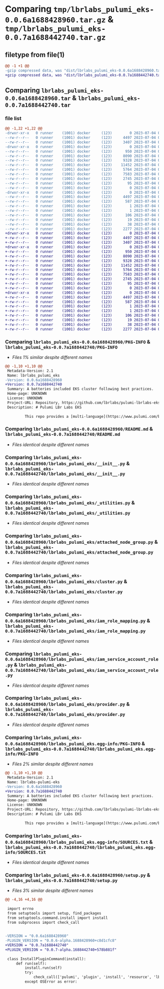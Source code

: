 # Comparing `tmp/lbrlabs_pulumi_eks-0.0.6a1688428960.tar.gz` & `tmp/lbrlabs_pulumi_eks-0.0.7a1688442740.tar.gz`

## filetype from file(1)

```diff
@@ -1 +1 @@
-gzip compressed data, was "dist/lbrlabs_pulumi_eks-0.0.6a1688428960.tar", last modified: Tue Jul  4 00:09:54 2023, max compression
+gzip compressed data, was "dist/lbrlabs_pulumi_eks-0.0.7a1688442740.tar", last modified: Tue Jul  4 03:59:16 2023, max compression
```

## Comparing `lbrlabs_pulumi_eks-0.0.6a1688428960.tar` & `lbrlabs_pulumi_eks-0.0.7a1688442740.tar`

### file list

```diff
@@ -1,22 +1,22 @@
-drwxr-xr-x   0 runner    (1001) docker     (123)        0 2023-07-04 00:09:54.000000 lbrlabs_pulumi_eks-0.0.6a1688428960/
--rw-r--r--   0 runner    (1001) docker     (123)     4497 2023-07-04 00:09:54.000000 lbrlabs_pulumi_eks-0.0.6a1688428960/PKG-INFO
--rw-r--r--   0 runner    (1001) docker     (123)     3407 2023-07-04 00:09:53.000000 lbrlabs_pulumi_eks-0.0.6a1688428960/README.md
-drwxr-xr-x   0 runner    (1001) docker     (123)        0 2023-07-04 00:09:54.000000 lbrlabs_pulumi_eks-0.0.6a1688428960/lbrlabs_pulumi_eks/
--rw-r--r--   0 runner    (1001) docker     (123)      950 2023-07-04 00:09:53.000000 lbrlabs_pulumi_eks-0.0.6a1688428960/lbrlabs_pulumi_eks/__init__.py
--rw-r--r--   0 runner    (1001) docker     (123)     8090 2023-07-04 00:09:53.000000 lbrlabs_pulumi_eks-0.0.6a1688428960/lbrlabs_pulumi_eks/_utilities.py
--rw-r--r--   0 runner    (1001) docker     (123)     9328 2023-07-04 00:09:53.000000 lbrlabs_pulumi_eks-0.0.6a1688428960/lbrlabs_pulumi_eks/attached_node_group.py
--rw-r--r--   0 runner    (1001) docker     (123)    11452 2023-07-04 00:09:53.000000 lbrlabs_pulumi_eks-0.0.6a1688428960/lbrlabs_pulumi_eks/cluster.py
--rw-r--r--   0 runner    (1001) docker     (123)     5764 2023-07-04 00:09:53.000000 lbrlabs_pulumi_eks-0.0.6a1688428960/lbrlabs_pulumi_eks/iam_role_mapping.py
--rw-r--r--   0 runner    (1001) docker     (123)     7583 2023-07-04 00:09:53.000000 lbrlabs_pulumi_eks-0.0.6a1688428960/lbrlabs_pulumi_eks/iam_service_account_role.py
--rw-r--r--   0 runner    (1001) docker     (123)     2745 2023-07-04 00:09:53.000000 lbrlabs_pulumi_eks-0.0.6a1688428960/lbrlabs_pulumi_eks/provider.py
--rw-r--r--   0 runner    (1001) docker     (123)       95 2023-07-04 00:09:53.000000 lbrlabs_pulumi_eks-0.0.6a1688428960/lbrlabs_pulumi_eks/pulumi-plugin.json
--rw-r--r--   0 runner    (1001) docker     (123)        0 2023-07-04 00:09:53.000000 lbrlabs_pulumi_eks-0.0.6a1688428960/lbrlabs_pulumi_eks/py.typed
-drwxr-xr-x   0 runner    (1001) docker     (123)        0 2023-07-04 00:09:54.000000 lbrlabs_pulumi_eks-0.0.6a1688428960/lbrlabs_pulumi_eks.egg-info/
--rw-r--r--   0 runner    (1001) docker     (123)     4497 2023-07-04 00:09:54.000000 lbrlabs_pulumi_eks-0.0.6a1688428960/lbrlabs_pulumi_eks.egg-info/PKG-INFO
--rw-r--r--   0 runner    (1001) docker     (123)      587 2023-07-04 00:09:54.000000 lbrlabs_pulumi_eks-0.0.6a1688428960/lbrlabs_pulumi_eks.egg-info/SOURCES.txt
--rw-r--r--   0 runner    (1001) docker     (123)        1 2023-07-04 00:09:54.000000 lbrlabs_pulumi_eks-0.0.6a1688428960/lbrlabs_pulumi_eks.egg-info/dependency_links.txt
--rw-r--r--   0 runner    (1001) docker     (123)        1 2023-07-04 00:09:54.000000 lbrlabs_pulumi_eks-0.0.6a1688428960/lbrlabs_pulumi_eks.egg-info/not-zip-safe
--rw-r--r--   0 runner    (1001) docker     (123)      106 2023-07-04 00:09:54.000000 lbrlabs_pulumi_eks-0.0.6a1688428960/lbrlabs_pulumi_eks.egg-info/requires.txt
--rw-r--r--   0 runner    (1001) docker     (123)       19 2023-07-04 00:09:54.000000 lbrlabs_pulumi_eks-0.0.6a1688428960/lbrlabs_pulumi_eks.egg-info/top_level.txt
--rw-r--r--   0 runner    (1001) docker     (123)       38 2023-07-04 00:09:54.000000 lbrlabs_pulumi_eks-0.0.6a1688428960/setup.cfg
--rw-r--r--   0 runner    (1001) docker     (123)     2277 2023-07-04 00:09:53.000000 lbrlabs_pulumi_eks-0.0.6a1688428960/setup.py
+drwxr-xr-x   0 runner    (1001) docker     (123)        0 2023-07-04 03:59:16.000000 lbrlabs_pulumi_eks-0.0.7a1688442740/
+-rw-r--r--   0 runner    (1001) docker     (123)     4497 2023-07-04 03:59:16.000000 lbrlabs_pulumi_eks-0.0.7a1688442740/PKG-INFO
+-rw-r--r--   0 runner    (1001) docker     (123)     3407 2023-07-04 03:59:15.000000 lbrlabs_pulumi_eks-0.0.7a1688442740/README.md
+drwxr-xr-x   0 runner    (1001) docker     (123)        0 2023-07-04 03:59:16.000000 lbrlabs_pulumi_eks-0.0.7a1688442740/lbrlabs_pulumi_eks/
+-rw-r--r--   0 runner    (1001) docker     (123)      950 2023-07-04 03:59:15.000000 lbrlabs_pulumi_eks-0.0.7a1688442740/lbrlabs_pulumi_eks/__init__.py
+-rw-r--r--   0 runner    (1001) docker     (123)     8090 2023-07-04 03:59:15.000000 lbrlabs_pulumi_eks-0.0.7a1688442740/lbrlabs_pulumi_eks/_utilities.py
+-rw-r--r--   0 runner    (1001) docker     (123)     9328 2023-07-04 03:59:15.000000 lbrlabs_pulumi_eks-0.0.7a1688442740/lbrlabs_pulumi_eks/attached_node_group.py
+-rw-r--r--   0 runner    (1001) docker     (123)    11452 2023-07-04 03:59:15.000000 lbrlabs_pulumi_eks-0.0.7a1688442740/lbrlabs_pulumi_eks/cluster.py
+-rw-r--r--   0 runner    (1001) docker     (123)     5764 2023-07-04 03:59:15.000000 lbrlabs_pulumi_eks-0.0.7a1688442740/lbrlabs_pulumi_eks/iam_role_mapping.py
+-rw-r--r--   0 runner    (1001) docker     (123)     7583 2023-07-04 03:59:15.000000 lbrlabs_pulumi_eks-0.0.7a1688442740/lbrlabs_pulumi_eks/iam_service_account_role.py
+-rw-r--r--   0 runner    (1001) docker     (123)     2745 2023-07-04 03:59:15.000000 lbrlabs_pulumi_eks-0.0.7a1688442740/lbrlabs_pulumi_eks/provider.py
+-rw-r--r--   0 runner    (1001) docker     (123)       95 2023-07-04 03:59:15.000000 lbrlabs_pulumi_eks-0.0.7a1688442740/lbrlabs_pulumi_eks/pulumi-plugin.json
+-rw-r--r--   0 runner    (1001) docker     (123)        0 2023-07-04 03:59:15.000000 lbrlabs_pulumi_eks-0.0.7a1688442740/lbrlabs_pulumi_eks/py.typed
+drwxr-xr-x   0 runner    (1001) docker     (123)        0 2023-07-04 03:59:16.000000 lbrlabs_pulumi_eks-0.0.7a1688442740/lbrlabs_pulumi_eks.egg-info/
+-rw-r--r--   0 runner    (1001) docker     (123)     4497 2023-07-04 03:59:16.000000 lbrlabs_pulumi_eks-0.0.7a1688442740/lbrlabs_pulumi_eks.egg-info/PKG-INFO
+-rw-r--r--   0 runner    (1001) docker     (123)      587 2023-07-04 03:59:16.000000 lbrlabs_pulumi_eks-0.0.7a1688442740/lbrlabs_pulumi_eks.egg-info/SOURCES.txt
+-rw-r--r--   0 runner    (1001) docker     (123)        1 2023-07-04 03:59:16.000000 lbrlabs_pulumi_eks-0.0.7a1688442740/lbrlabs_pulumi_eks.egg-info/dependency_links.txt
+-rw-r--r--   0 runner    (1001) docker     (123)        1 2023-07-04 03:59:16.000000 lbrlabs_pulumi_eks-0.0.7a1688442740/lbrlabs_pulumi_eks.egg-info/not-zip-safe
+-rw-r--r--   0 runner    (1001) docker     (123)      106 2023-07-04 03:59:16.000000 lbrlabs_pulumi_eks-0.0.7a1688442740/lbrlabs_pulumi_eks.egg-info/requires.txt
+-rw-r--r--   0 runner    (1001) docker     (123)       19 2023-07-04 03:59:16.000000 lbrlabs_pulumi_eks-0.0.7a1688442740/lbrlabs_pulumi_eks.egg-info/top_level.txt
+-rw-r--r--   0 runner    (1001) docker     (123)       38 2023-07-04 03:59:16.000000 lbrlabs_pulumi_eks-0.0.7a1688442740/setup.cfg
+-rw-r--r--   0 runner    (1001) docker     (123)     2277 2023-07-04 03:59:15.000000 lbrlabs_pulumi_eks-0.0.7a1688442740/setup.py
```

### Comparing `lbrlabs_pulumi_eks-0.0.6a1688428960/PKG-INFO` & `lbrlabs_pulumi_eks-0.0.7a1688442740/PKG-INFO`

 * *Files 1% similar despite different names*

```diff
@@ -1,10 +1,10 @@
 Metadata-Version: 2.1
 Name: lbrlabs_pulumi_eks
-Version: 0.0.6a1688428960
+Version: 0.0.7a1688442740
 Summary: A batteries included EKS cluster following best practices.
 Home-page: UNKNOWN
 License: UNKNOWN
 Project-URL: Repository, https://github.com/lbrlabs/pulumi-lbrlabs-eks
 Description: # Pulumi LBr Labs EKS 
         
         This repo provides a [multi-language](https://www.pulumi.com/blog/pulumiup-pulumi-packages-multi-language-components/) component that creates a "batteries included" cluster ready for you to attach your EKS nodes to.
```

### Comparing `lbrlabs_pulumi_eks-0.0.6a1688428960/README.md` & `lbrlabs_pulumi_eks-0.0.7a1688442740/README.md`

 * *Files identical despite different names*

### Comparing `lbrlabs_pulumi_eks-0.0.6a1688428960/lbrlabs_pulumi_eks/__init__.py` & `lbrlabs_pulumi_eks-0.0.7a1688442740/lbrlabs_pulumi_eks/__init__.py`

 * *Files identical despite different names*

### Comparing `lbrlabs_pulumi_eks-0.0.6a1688428960/lbrlabs_pulumi_eks/_utilities.py` & `lbrlabs_pulumi_eks-0.0.7a1688442740/lbrlabs_pulumi_eks/_utilities.py`

 * *Files identical despite different names*

### Comparing `lbrlabs_pulumi_eks-0.0.6a1688428960/lbrlabs_pulumi_eks/attached_node_group.py` & `lbrlabs_pulumi_eks-0.0.7a1688442740/lbrlabs_pulumi_eks/attached_node_group.py`

 * *Files identical despite different names*

### Comparing `lbrlabs_pulumi_eks-0.0.6a1688428960/lbrlabs_pulumi_eks/cluster.py` & `lbrlabs_pulumi_eks-0.0.7a1688442740/lbrlabs_pulumi_eks/cluster.py`

 * *Files identical despite different names*

### Comparing `lbrlabs_pulumi_eks-0.0.6a1688428960/lbrlabs_pulumi_eks/iam_role_mapping.py` & `lbrlabs_pulumi_eks-0.0.7a1688442740/lbrlabs_pulumi_eks/iam_role_mapping.py`

 * *Files identical despite different names*

### Comparing `lbrlabs_pulumi_eks-0.0.6a1688428960/lbrlabs_pulumi_eks/iam_service_account_role.py` & `lbrlabs_pulumi_eks-0.0.7a1688442740/lbrlabs_pulumi_eks/iam_service_account_role.py`

 * *Files identical despite different names*

### Comparing `lbrlabs_pulumi_eks-0.0.6a1688428960/lbrlabs_pulumi_eks/provider.py` & `lbrlabs_pulumi_eks-0.0.7a1688442740/lbrlabs_pulumi_eks/provider.py`

 * *Files identical despite different names*

### Comparing `lbrlabs_pulumi_eks-0.0.6a1688428960/lbrlabs_pulumi_eks.egg-info/PKG-INFO` & `lbrlabs_pulumi_eks-0.0.7a1688442740/lbrlabs_pulumi_eks.egg-info/PKG-INFO`

 * *Files 2% similar despite different names*

```diff
@@ -1,10 +1,10 @@
 Metadata-Version: 2.1
 Name: lbrlabs-pulumi-eks
-Version: 0.0.6a1688428960
+Version: 0.0.7a1688442740
 Summary: A batteries included EKS cluster following best practices.
 Home-page: UNKNOWN
 License: UNKNOWN
 Project-URL: Repository, https://github.com/lbrlabs/pulumi-lbrlabs-eks
 Description: # Pulumi LBr Labs EKS 
         
         This repo provides a [multi-language](https://www.pulumi.com/blog/pulumiup-pulumi-packages-multi-language-components/) component that creates a "batteries included" cluster ready for you to attach your EKS nodes to.
```

### Comparing `lbrlabs_pulumi_eks-0.0.6a1688428960/lbrlabs_pulumi_eks.egg-info/SOURCES.txt` & `lbrlabs_pulumi_eks-0.0.7a1688442740/lbrlabs_pulumi_eks.egg-info/SOURCES.txt`

 * *Files identical despite different names*

### Comparing `lbrlabs_pulumi_eks-0.0.6a1688428960/setup.py` & `lbrlabs_pulumi_eks-0.0.7a1688442740/setup.py`

 * *Files 3% similar despite different names*

```diff
@@ -4,16 +4,16 @@
 
 import errno
 from setuptools import setup, find_packages
 from setuptools.command.install import install
 from subprocess import check_call
 
 
-VERSION = "0.0.6a1688428960"
-PLUGIN_VERSION = "0.0.6-alpha.1688428960+c8d1cfc8"
+VERSION = "0.0.7a1688442740"
+PLUGIN_VERSION = "0.0.7-alpha.1688442740+578b881f"
 
 class InstallPluginCommand(install):
     def run(self):
         install.run(self)
         try:
             check_call(['pulumi', 'plugin', 'install', 'resource', 'lbrlabs-eks', PLUGIN_VERSION, '--server', 'github://api.github.com/lbrlabs'])
         except OSError as error:
```

